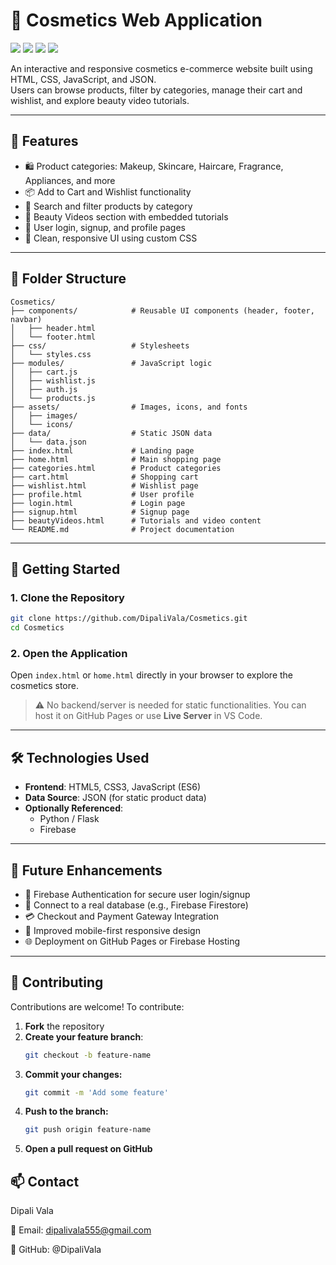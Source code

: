 # 💄 Cosmetics Web Application
<p align="left">
  <img src="https://img.shields.io/badge/HTML5-E34F26?style=flat&logo=html5&logoColor=white" />
  <img src="https://img.shields.io/badge/CSS3-1572B6?style=flat&logo=css3&logoColor=white" />
  <img src="https://img.shields.io/badge/JavaScript-ES6-F7DF1E?style=flat&logo=javascript&logoColor=black" />
  <img src="https://img.shields.io/badge/JSON-000000?style=flat&logo=json&logoColor=white" />
</p>

An interactive and responsive cosmetics e-commerce website built using HTML, CSS, JavaScript, and JSON.  
Users can browse products, filter by categories, manage their cart and wishlist, and explore beauty video tutorials.

---

## 🌟 Features

- 🛍️ Product categories: Makeup, Skincare, Haircare, Fragrance, Appliances, and more
- 📦 Add to Cart and Wishlist functionality
- 🔎 Search and filter products by category
- 🎥 Beauty Videos section with embedded tutorials
- 👤 User login, signup, and profile pages
- 🎨 Clean, responsive UI using custom CSS

---

## 📁 Folder Structure

```
Cosmetics/
├── components/            # Reusable UI components (header, footer, navbar)
│   ├── header.html
│   └── footer.html
├── css/                   # Stylesheets
│   └── styles.css
├── modules/               # JavaScript logic
│   ├── cart.js
│   ├── wishlist.js
│   ├── auth.js
│   └── products.js
├── assets/                # Images, icons, and fonts
│   ├── images/
│   └── icons/
├── data/                  # Static JSON data
│   └── data.json
├── index.html             # Landing page
├── home.html              # Main shopping page
├── categories.html        # Product categories
├── cart.html              # Shopping cart
├── wishlist.html          # Wishlist page
├── profile.html           # User profile
├── login.html             # Login page
├── signup.html            # Signup page
├── beautyVideos.html      # Tutorials and video content
└── README.md              # Project documentation
```



---

## 🚀 Getting Started

### 1. Clone the Repository

```bash
git clone https://github.com/DipaliVala/Cosmetics.git
cd Cosmetics
```

### 2. Open the Application

Open `index.html` or `home.html` directly in your browser to explore the cosmetics store.

> ⚠️ No backend/server is needed for static functionalities. You can host it on GitHub Pages or use **Live Server** in VS Code.

---

## 🛠️ Technologies Used

- **Frontend**: HTML5, CSS3, JavaScript (ES6)
- **Data Source**: JSON (for static product data)
- **Optionally Referenced**:
  - Python / Flask
  - Firebase

---

## 📌 Future Enhancements

- 🔐 Firebase Authentication for secure user login/signup
- 💾 Connect to a real database (e.g., Firebase Firestore)
- 💳 Checkout and Payment Gateway Integration
- 📱 Improved mobile-first responsive design
- 🌐 Deployment on GitHub Pages or Firebase Hosting

---

## 🤝 Contributing

Contributions are welcome! To contribute:

1. **Fork** the repository  
2. **Create your feature branch**:  
   ```bash
   git checkout -b feature-name
3. **Commit your changes:**
   ```bash
   git commit -m 'Add some feature'
4. **Push to the branch:**
   ```bash
   git push origin feature-name
5. **Open a pull request on GitHub**

## 📫 Contact
Dipali Vala

📧 Email: dipalivala555@gmail.com

🔗 GitHub: @DipaliVala
